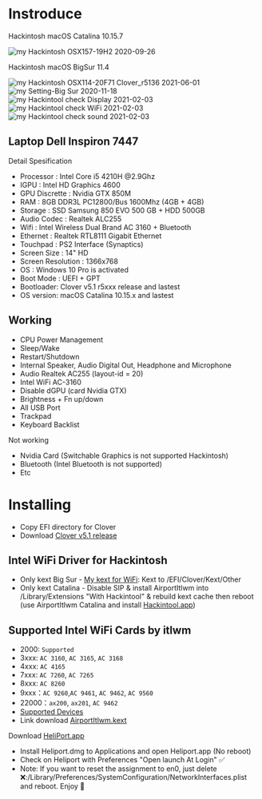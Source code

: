 # Instroduce

Hackintosh macOS Catalina 10.15.7

![my Hackintosh OSX157-19H2 2020-09-26](https://user-images.githubusercontent.com/46493927/120761770-bbd76880-c53f-11eb-9695-255fa82c020f.png)

Hackintosh macOS BigSur 11.4

![my Hackintosh OSX114-20F71 Clover_r5136 2021-06-01](https://user-images.githubusercontent.com/46493927/120762419-70718a00-c540-11eb-99ce-f067a6b3b56f.png)
![my Setting-Big Sur 2020-11-18](https://user-images.githubusercontent.com/46493927/120763052-0d342780-c541-11eb-9b94-dc1b3f1557cf.png)
![my Hackintool check Display 2021-02-03](https://user-images.githubusercontent.com/46493927/120763400-5d12ee80-c541-11eb-9c84-a51f07ed11bc.png)
![my Hackintool check WiFi 2021-02-03](https://user-images.githubusercontent.com/46493927/120763497-7a47bd00-c541-11eb-859e-397c086dcf6b.png)
![my Hackintool check sound 2021-02-03](https://user-images.githubusercontent.com/46493927/120763627-9b101280-c541-11eb-8586-678106aac083.png)



## Laptop Dell Inspiron 7447

Detail Spesification
* Processor : Intel Core i5 4210H @2.9Ghz
* IGPU : Intel HD Graphics 4600
* GPU Discrette : Nvidia GTX 850M
* RAM : 8GB DDR3L PC12800/Bus 1600Mhz (4GB + 4GB)
* Storage : SSD Samsung 850 EVO 500 GB + HDD 500GB
* Audio Codec : Realtek ALC255
* Wifi : Intel Wireless Dual Brand AC 3160 + Bluetooth
* Ethernet : Realtek RTL8111 Gigabit Ethernet
* Touchpad : PS2 Interface (Synaptics)
* Screen Size : 14" HD
* Screen Resolution : 1366x768
* OS : Windows 10 Pro is activated
* Boot Mode : UEFI + GPT
* Bootloader: Clover v5.1 r5xxx release and lastest
* OS version: macOS Catalina 10.15.x and lastest

## Working
* CPU Power Management
* Sleep/Wake
* Restart/Shutdown
* Internal Speaker, Audio Digital Out, Headphone and Microphone
* Audio Realtek AC255 (layout-id = 20)
* Intel WiFi AC-3160
* Disable dGPU (card Nvidia GTX)
* Brightness + Fn up/down
* All USB Port
* Trackpad
* Keyboard Backlist

Not working
* Nvidia Card (Switchable Graphics is not supported Hackintosh)
* Bluetooth (Intel Bluetooth is not supported)
* Etc

# Installing
* Copy EFI directory for Clover
* Download [Clover v5.1 release](https://github.com/CloverHackyColor/CloverBootloader/releases)

## Intel WiFi Driver for Hackintosh

* Only kext Big Sur - [My kext for WiFi](https://github.com/kwangle912/AirportItlwm-for-Hackintosh): Kext to /EFI/Clover/Kext/Other
* Only kext Catalina - Disable SIP & install AirportItlwm into /Library/Extensions "With Hackintool" & rebuild kext cache then reboot (use AirportItlwm Catalina and install [Hackintool.app](https://github.com/headkaze/Hackintool/releases))

## Supported Intel WiFi Cards by itlwm
- 2000: `Supported`
- 3xxx: `AC 3160`, `AC 3165`, `AC 3168`
- 4xxx: `AC 4165`
- 7xxx: `AC 7260`, `AC 7265`
- 8xxx: `AC 8260`
- 9xxx：`AC 9260`,`AC 9461`, `AC 9462`, `AC 9560`
- 22000：`ax200`, `ax201`, `AC 9462`
- [Supported Devices](https://openintelwireless.github.io/itlwm/Compat.html)
- Link download [AirportItlwm.kext](https://github.com/kwangle912/AirportItlwm-for-Hackintosh)

Download [HeliPort.app](https://github.com/OpenIntelWireless/HeliPort/releases)
* Install Heliport.dmg to Applications and open Heliport.app (No reboot)
* Check on Heliport with Preferences "Open launch At Login" ✅
* Note: If you want to reset the assignment to en0, 
just delete ❌:/Library/Preferences/SystemConfiguration/NetworkInterfaces.plist and reboot. Enjoy 🎉
